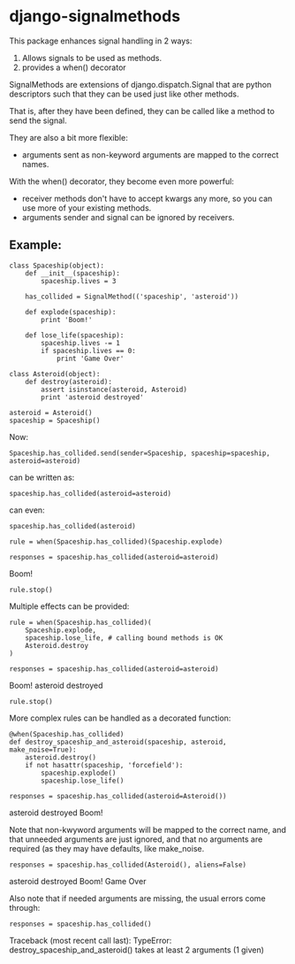 django-signalmethods
====================

This package enhances signal handling in 2 ways:

1. Allows signals to be used as methods.
2. provides a when() decorator

SignalMethods are extensions of django.dispatch.Signal that are python descriptors 
such that they can be used just like other methods.

That is, after they have been defined, they can be called like a method to send the signal.

They are also a bit more flexible:
- arguments sent as non-keyword arguments are mapped to the correct names.

With the when() decorator, they become even more powerful:
- receiver methods don't have to accept kwargs any more, so you can use more of your existing methods.
- arguments sender and signal can be ignored by receivers.


Example:
--------

    class Spaceship(object):
        def __init__(spaceship):
            spaceship.lives = 3
   
        has_collided = SignalMethod(('spaceship', 'asteroid'))
   
        def explode(spaceship):
            print 'Boom!'
   
        def lose_life(spaceship):
            spaceship.lives -= 1
            if spaceship.lives == 0:
                print 'Game Over'

    class Asteroid(object):
        def destroy(asteroid):
            assert isinstance(asteroid, Asteroid)
            print 'asteroid destroyed'

    asteroid = Asteroid()
    spaceship = Spaceship()

Now:

    Spaceship.has_collided.send(sender=Spaceship, spaceship=spaceship, asteroid=asteroid)

can be written as:

    spaceship.has_collided(asteroid=asteroid)

can even:

    spaceship.has_collided(asteroid)

    rule = when(Spaceship.has_collided)(Spaceship.explode)

    responses = spaceship.has_collided(asteroid=asteroid)

Boom!

    rule.stop()


Multiple effects can be provided:

    rule = when(Spaceship.has_collided)(
        Spaceship.explode,
        spaceship.lose_life, # calling bound methods is OK
        Asteroid.destroy
    )

    responses = spaceship.has_collided(asteroid=asteroid)

Boom!
asteroid destroyed

    rule.stop()

More complex rules can be handled as a decorated function:

    @when(Spaceship.has_collided)
    def destroy_spaceship_and_asteroid(spaceship, asteroid, make_noise=True):
        asteroid.destroy()
        if not hasattr(spaceship, 'forcefield'):
            spaceship.explode()
            spaceship.lose_life()

    responses = spaceship.has_collided(asteroid=Asteroid())
    
asteroid destroyed
Boom!

Note that non-kwyword arguments will be mapped to the correct name,
and that unneeded arguments are just ignored, and that no arguments
are required (as they may have defaults, like make_noise.

    responses = spaceship.has_collided(Asteroid(), aliens=False)

asteroid destroyed
Boom!
Game Over

Also note that if needed arguments are missing, the usual errors come through:

    responses = spaceship.has_collided()

Traceback (most recent call last):
TypeError: destroy_spaceship_and_asteroid() takes at least 2 arguments (1 given)
